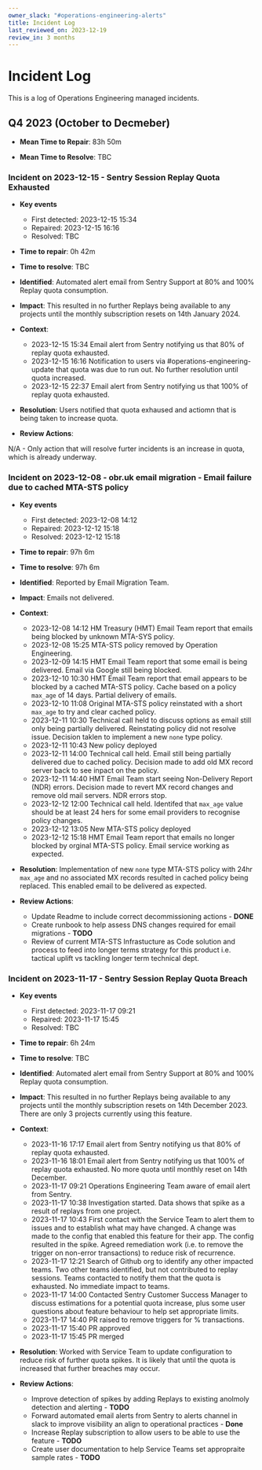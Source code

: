 ```yaml
---
owner_slack: "#operations-engineering-alerts"
title: Incident Log
last_reviewed_on: 2023-12-19
review_in: 3 months
---
```


# Incident Log

This is a log of Operations Engineering managed incidents.

## Q4 2023 (October to Decmeber)

- **Mean Time to Repair**: 83h 50m

- **Mean Time to Resolve**: TBC

### Incident on 2023-12-15 - Sentry Session Replay Quota Exhausted

- **Key events**

  - First detected: 2023-12-15 15:34
  - Repaired: 2023-12-15 16:16
  - Resolved: TBC

- **Time to repair**: 0h 42m
- **Time to resolve**: TBC

- **Identified**: Automated alert email from Sentry Support at 80% and 100% Replay quota consumption.
- **Impact**: This resulted in no further Replays being available to any projects until the monthly subscription resets on 14th January 2024.

- **Context**:

  - 2023-12-15 15:34 Email alert from Sentry notifying us that 80% of replay quota exhausted.
  - 2023-12-15 16:16 Notification to users via #operations-engineering-update that quota was due to run out. No further resolution until quota increased.
  - 2023-12-15 22:37 Email alert from Sentry notifying us that 100% of replay quota exhausted.

- **Resolution**: Users notified that quota exhaused and actiomn that is being taken to increase quota.

- **Review Actions**:

N/A - Only action that will resolve furter incidents is an increase in quota, which is already underway.


### Incident on 2023-12-08 - obr.uk email migration - Email failure due to cached MTA-STS policy

- **Key events**

  - First detected: 2023-12-08 14:12
  - Repaired: 2023-12-12 15:18
  - Resolved: 2023-12-12 15:18

- **Time to repair**: 97h 6m
- **Time to resolve**: 97h 6m

- **Identified**: Reported by Email Migration Team.
- **Impact**: Emails not delivered.

- **Context**:

  - 2023-12-08 14:12 HM Treasury (HMT) Email Team report that emails being blocked by unknown MTA-SYS policy.
  - 2023-12-08 15:25 MTA-STS policy removed by Operation Engineering.
  - 2023-12-09 14:15 HMT Email Team report that some email is being delivered. Email via Google still being blocked.
  - 2023-12-10 10:30 HMT Email Team report that email appears to be blocked by a cached MTA-STS policy. Cache based on a policy `max_age` of 14 days. Partial delivery of emails.
  - 2023-12-10 11:08 Original MTA-STS policy reinstated with a short `max_age` to try and clear cached policy.
  - 2023-12-11 10:30 Technical call held to discuss options as email still only being partially delivered. Reinstating policy did not resolve issue. Decision taklen to implement a new `none` type policy.
  - 2023-12-11 10:43 New policy deployed
  - 2023-12-11 14:00 Technical call held. Email still being partially delivered due to cached policy. Decision made to add old MX record server back to see inpact on the policy.
  - 2023-12-11 14:40 HMT Email Team start seeing Non-Delivery Report (NDR) errors. Decision made to revert MX record changes and remove old mail servers. NDR errors stop.
  - 2023-12-12 12:00 Technical call held. Identifed that `max_age` value should be at least 24 hers for some email providers to recognise policy changes. 
  - 2023-12-12 13:05 New MTA-STS policy deployed
  - 2023-12-12 15:18 HMT Email Team report that emails no longer blocked by orginal MTA-STS policy. Email service working as expected.

- **Resolution**: Implementation of new `none` type MTA-STS policy with 24hr `max_age` and no associated MX records resulted in cached policy being replaced. This enabled email to be delivered as expected.

- **Review Actions**:
  - Update Readme to include correct decommissioning actions - **DONE**
  - Create runbook to help assess DNS changes required for email migrations - **TODO**
  - Review of current MTA-STS Infrastucture as Code solution and process to feed into longer terms strategy for this product i.e. tactical uplift vs tackling longer term technical dept.


### Incident on 2023-11-17 - Sentry Session Replay Quota Breach

- **Key events**

  - First detected: 2023-11-17 09:21
  - Repaired: 2023-11-17 15:45
  - Resolved: TBC

- **Time to repair**: 6h 24m
- **Time to resolve**: TBC

- **Identified**: Automated alert email from Sentry Support at 80% and 100% Replay quota consumption.
- **Impact**: This resulted in no further Replays being available to any projects until the monthly subscription resets on 14th December 2023. There are only 3 projects currently using this feature.

- **Context**:

  - 2023-11-16 17:17 Email alert from Sentry notifying us that 80% of replay quota exhausted.
  - 2023-11-16 18:01 Email alert from Sentry notifying us that 100% of replay quota exhausted. No more quota until monthly reset on 14th December.
  - 2023-11-17 09:21 Operations Engineering Team aware of email alert from Sentry.
  - 2023-11-17 10:38 Investigation started. Data shows that spike as a result of replays from one project.
  - 2023-11-17 10:43 First contact with the Service Team to alert them to issues and to establish what may have changed. A change was made to the config that enabled this feature for their app. The config resulted in the spike. Agreed remediation work (i.e. to remove the trigger on non-error transactions) to reduce risk of recurrence.
  - 2023-11-17 12:21 Search of Github org to identify any other impacted teams. Two other teams identified, but not contributed to replay sessions. Teams contacted to notify them that the quota is exhausted. No immediate impact to teams.
  - 2023-11-17 14:00 Contacted Sentry Customer Success Manager to discuss estimations for a potential quota increase, plus some user questions about feature behaviour to help set appropriate limits.
  - 2023-11-17 14:40 PR raised to remove triggers for % transactions.
  - 2023-11-17 15:40 PR approved
  - 2023-11-17 15:45 PR merged

- **Resolution**: Worked with Service Team to update configuration to reduce risk of further quota spikes. It is likely that until the quota is increased that further breaches may occur.

- **Review Actions**:
  - Improve detection of spikes by adding Replays to existing anolmoly detection and alerting - **TODO**
  - Forward automated email alerts from Sentry to alerts channel in slack to improve visibility an align to operational practices - **Done**
  - Increase Replay subscription to allow users to be able to use the feature - **TODO**
  - Create user documentation to help Service Teams set appropraite sample rates - **TODO**

